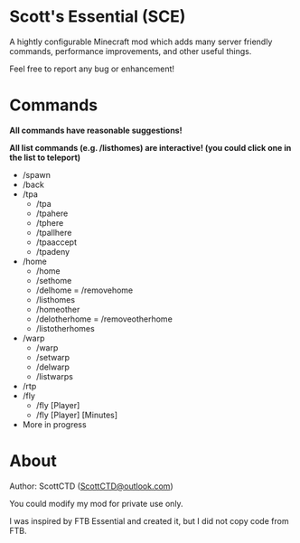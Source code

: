 # Scott's Essential (SCE)

A hightly configurable Minecraft mod which adds many server friendly commands, performance improvements, and other useful things.

Feel free to report any bug or enhancement!

# Commands

**All commands have reasonable suggestions!**

**All list commands (e.g. /listhomes) are interactive! (you could click one in the list to teleport)**

- /spawn
- /back
- /tpa
    - /tpa
    - /tpahere
    - /tphere
    - /tpallhere
    - /tpaaccept
    - /tpadeny
- /home
    - /home
    - /sethome
    - /delhome = /removehome
    - /listhomes
    - /homeother
    - /delotherhome = /removeotherhome
    - /listotherhomes
- /warp
    - /warp
    - /setwarp
    - /delwarp
    - /listwarps
- /rtp
- /fly
    - /fly [Player]
    - /fly [Player] [Minutes]
- More in progress
    
# About

Author: ScottCTD (ScottCTD@outlook.com)

You could modify my mod for private use only.

I was inspired by FTB Essential and created it, but I did not copy code from FTB.
